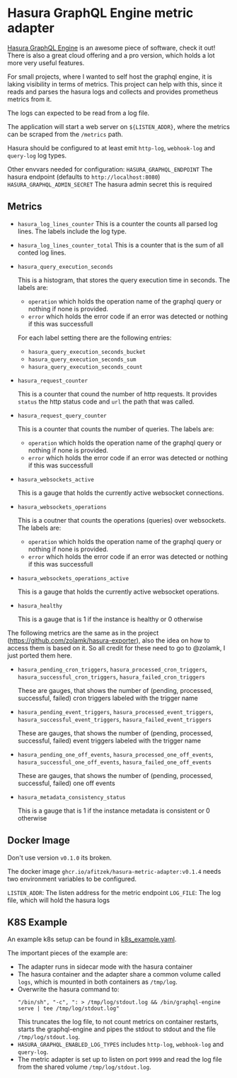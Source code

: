 # Hasura GraphQL Engine metric adapter

[Hasura GraphQL Engine](https://hasura.io) is an awesome piece of software, check it out! There is also a great cloud offering and a pro version, which holds a lot more very useful features.

For small projects, where I wanted to self host the graphql engine, it is laking visibility in terms of metrics. This project can help with this, since it reads and parses the hasura logs and collects and provides prometheus metrics from it.

The logs can expected to be read from a log file.

The application will start a web server on `${LISTEN_ADDR}`, where the metrics
can be scraped from the `/metrics` path.

Hasura should be configured to at least emit `http-log`, `webhook-log` and `query-log` log types.

Other envvars needed for configuration:
`HASURA_GRAPHQL_ENDPOINT` The hasura endpoint (defaults to `http://localhost:8080`)
`HASURA_GRAPHQL_ADMIN_SECRET` The hasura admin secret this is required

## Metrics

- `hasura_log_lines_counter`
    This is a counter the counts all parsed log lines. The labels include the
    log type.

- `hasura_log_lines_counter_total`
    This is a counter that is the sum of all conted log lines.

- `hasura_query_execution_seconds`

    This is a histogram, that stores the query execution time in seconds.
    The labels are:
    - `operation` which holds the operation name of the graphql query or nothing
    if none is provided.
    - `error` which holds the error code if an error was detected or nothing if
    this was successfull

    For each label setting there are the following entries:
    - `hasura_query_execution_seconds_bucket`
    - `hasura_query_execution_seconds_sum`
    - `hasura_query_execution_seconds_count`

- `hasura_request_counter`

    This is a counter that cound the number of http requests. It provides
    `status` the http status code and `url` the path that was called.

- `hasura_request_query_counter`

    This is a counter that counts the number of queries.
    The labels are:
    - `operation` which holds the operation name of the graphql query or nothing
    if none is provided.
    - `error` which holds the error code if an error was detected or nothing if
    this was successfull

- `hasura_websockets_active`

    This is a gauge that holds the currently active websocket connections.

- `hasura_websockets_operations`

    This is a coutner that counts the operations (queries) over websockets.
    The labels are:
    - `operation` which holds the operation name of the graphql query or nothing
    if none is provided.
    - `error` which holds the error code if an error was detected or nothing if
    this was successfull


- `hasura_websockets_operations_active`

    This is a gauge that holds the currently active websocket operations.

- `hasura_healthy`

    This is a gauge that is 1 if the instance is healthy or 0 otherwise

The following metrics are the same as in the project (https://github.com/zolamk/hasura-exporter), also the idea on how to access them is based on it. So all credit for these need to go to @zolamk, I just ported them here.

- `hasura_pending_cron_triggers`, `hasura_processed_cron_triggers`, `hasura_successful_cron_triggers`, `hasura_failed_cron_triggers`

    These are gauges, that shows the number of (pending, processed, successful, failed) cron triggers labeled with the trigger name

- `hasura_pending_event_triggers`, `hasura_processed_event_triggers`, `hasura_successful_event_triggers`, `hasura_failed_event_triggers`

    These are gauges, that shows the number of (pending, processed, successful, failed) event triggers labeled with the trigger name

- `hasura_pending_one_off_events`, `hasura_processed_one_off_events`, `hasura_successful_one_off_events`, `hasura_failed_one_off_events`

    These are gauges, that shows the number of (pending, processed, successful, failed) one off events

- `hasura_metadata_consistency_status`

    This is a gauge that is 1 if the instance metadata is consistent or 0 otherwise

## Docker Image

Don't use version `v0.1.0` its broken.

The docker image `ghcr.io/afitzek/hasura-metric-adapter:v0.1.4` needs two environment variables to be configured.

`LISTEN_ADDR`: The listen address for the metric endpoint
`LOG_FILE`: The log file, which will hold the hasura logs

## K8S Example

An example k8s setup can be found in [k8s_example.yaml](k8s_example.yaml).

The important pieces of the example are:
- The adapter runs in sidecar mode with the hasura container
- The hasura container and the adapter share a common volume called `logs`, which is mounted in both containers as `/tmp/log`.
- Overwrite the hasura command to:
    ```
    "/bin/sh", "-c", ": > /tmp/log/stdout.log && /bin/graphql-engine serve | tee /tmp/log/stdout.log"
    ```
    This truncates the log file, to not count metrics on container restarts, starts the graphql-engine and pipes the stdout to stdout and the file `/tmp/log/stdout.log`.
- `HASURA_GRAPHQL_ENABLED_LOG_TYPES` includes `http-log`, `webhook-log` and `query-log`.
- The metric adapter is set up to listen on port `9999` and read the log file from the shared volume `/tmp/log/stdout.log`.
